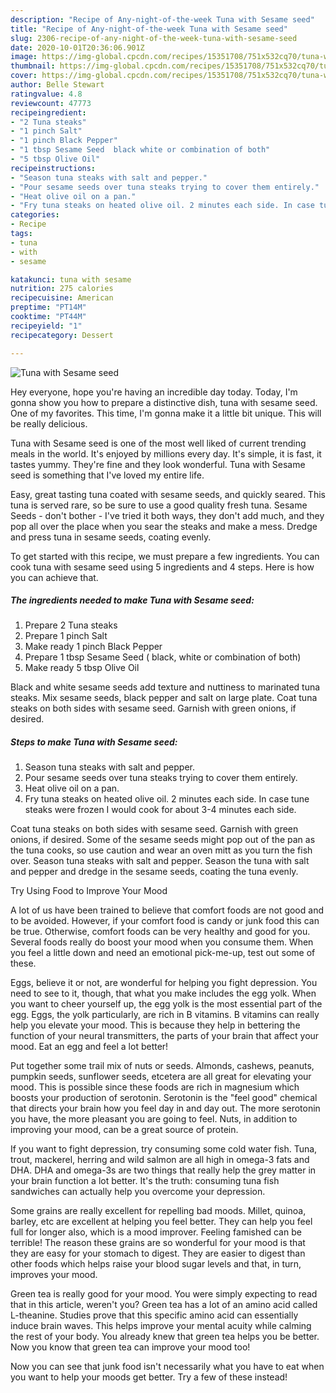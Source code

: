 ```yaml
---
description: "Recipe of Any-night-of-the-week Tuna with Sesame seed"
title: "Recipe of Any-night-of-the-week Tuna with Sesame seed"
slug: 2306-recipe-of-any-night-of-the-week-tuna-with-sesame-seed
date: 2020-10-01T20:36:06.901Z
image: https://img-global.cpcdn.com/recipes/15351708/751x532cq70/tuna-with-sesame-seed-recipe-main-photo.jpg
thumbnail: https://img-global.cpcdn.com/recipes/15351708/751x532cq70/tuna-with-sesame-seed-recipe-main-photo.jpg
cover: https://img-global.cpcdn.com/recipes/15351708/751x532cq70/tuna-with-sesame-seed-recipe-main-photo.jpg
author: Belle Stewart
ratingvalue: 4.8
reviewcount: 47773
recipeingredient:
- "2 Tuna steaks"
- "1 pinch Salt"
- "1 pinch Black Pepper"
- "1 tbsp Sesame Seed  black white or combination of both"
- "5 tbsp Olive Oil"
recipeinstructions:
- "Season tuna steaks with salt and pepper."
- "Pour sesame seeds over tuna steaks trying to cover them entirely."
- "Heat olive oil on a pan."
- "Fry tuna steaks on heated olive oil. 2 minutes each side. In case tune steaks were frozen I would cook for about 3-4 minutes each side."
categories:
- Recipe
tags:
- tuna
- with
- sesame

katakunci: tuna with sesame 
nutrition: 275 calories
recipecuisine: American
preptime: "PT14M"
cooktime: "PT44M"
recipeyield: "1"
recipecategory: Dessert

---
```



![Tuna with Sesame seed](https://img-global.cpcdn.com/recipes/15351708/751x532cq70/tuna-with-sesame-seed-recipe-main-photo.jpg)

Hey everyone, hope you're having an incredible day today. Today, I'm gonna show you how to prepare a distinctive dish, tuna with sesame seed. One of my favorites. This time, I'm gonna make it a little bit unique. This will be really delicious.

Tuna with Sesame seed is one of the most well liked of current trending meals in the world. It's enjoyed by millions every day. It's simple, it is fast, it tastes yummy. They're fine and they look wonderful. Tuna with Sesame seed is something that I've loved my entire life.

Easy, great tasting tuna coated with sesame seeds, and quickly seared. This tuna is served rare, so be sure to use a good quality fresh tuna. Sesame Seeds - don&#39;t bother - I&#39;ve tried it both ways, they don&#39;t add much, and they pop all over the place when you sear the steaks and make a mess. Dredge and press tuna in sesame seeds, coating evenly.


To get started with this recipe, we must prepare a few ingredients. You can cook tuna with sesame seed using 5 ingredients and 4 steps. Here is how you can achieve that.

<!--inarticleads1-->

##### The ingredients needed to make Tuna with Sesame seed:

1. Prepare 2 Tuna steaks
1. Prepare 1 pinch Salt
1. Make ready 1 pinch Black Pepper
1. Prepare 1 tbsp Sesame Seed ( black, white or combination of both)
1. Make ready 5 tbsp Olive Oil


Black and white sesame seeds add texture and nuttiness to marinated tuna steaks. Mix sesame seeds, black pepper and salt on large plate. Coat tuna steaks on both sides with sesame seed. Garnish with green onions, if desired. 

<!--inarticleads2-->

##### Steps to make Tuna with Sesame seed:

1. Season tuna steaks with salt and pepper.
1. Pour sesame seeds over tuna steaks trying to cover them entirely.
1. Heat olive oil on a pan.
1. Fry tuna steaks on heated olive oil. 2 minutes each side. In case tune steaks were frozen I would cook for about 3-4 minutes each side.


Coat tuna steaks on both sides with sesame seed. Garnish with green onions, if desired. Some of the sesame seeds might pop out of the pan as the tuna cooks, so use caution and wear an oven mitt as you turn the fish over. Season tuna steaks with salt and pepper. Season the tuna with salt and pepper and dredge in the sesame seeds, coating the tuna evenly. 

Try Using Food to Improve Your Mood


A lot of us have been trained to believe that comfort foods are not good and to be avoided. However, if your comfort food is candy or junk food this can be true. Otherwise, comfort foods can be very healthy and good for you. Several foods really do boost your mood when you consume them. When you feel a little down and need an emotional pick-me-up, test out some of these.

Eggs, believe it or not, are wonderful for helping you fight depression. You need to see to it, though, that what you make includes the egg yolk. When you want to cheer yourself up, the egg yolk is the most essential part of the egg. Eggs, the yolk particularly, are rich in B vitamins. B vitamins can really help you elevate your mood. This is because they help in bettering the function of your neural transmitters, the parts of your brain that affect your mood. Eat an egg and feel a lot better!

Put together some trail mix of nuts or seeds. Almonds, cashews, peanuts, pumpkin seeds, sunflower seeds, etcetera are all great for elevating your mood. This is possible since these foods are rich in magnesium which boosts your production of serotonin. Serotonin is the "feel good" chemical that directs your brain how you feel day in and day out. The more serotonin you have, the more pleasant you are going to feel. Nuts, in addition to improving your mood, can be a great source of protein.

If you want to fight depression, try consuming some cold water fish. Tuna, trout, mackerel, herring and wild salmon are all high in omega-3 fats and DHA. DHA and omega-3s are two things that really help the grey matter in your brain function a lot better. It's the truth: consuming tuna fish sandwiches can actually help you overcome your depression. 

Some grains are really excellent for repelling bad moods. Millet, quinoa, barley, etc are excellent at helping you feel better. They can help you feel full for longer also, which is a mood improver. Feeling famished can be terrible! The reason these grains are so wonderful for your mood is that they are easy for your stomach to digest. They are easier to digest than other foods which helps raise your blood sugar levels and that, in turn, improves your mood.

Green tea is really good for your mood. You were simply expecting to read that in this article, weren't you? Green tea has a lot of an amino acid called L-theanine. Studies prove that this specific amino acid can essentially induce brain waves. This helps improve your mental acuity while calming the rest of your body. You already knew that green tea helps you be better. Now you know that green tea can improve your mood too!

Now you can see that junk food isn't necessarily what you have to eat when you want to help your moods get better. Try a few of these instead!

